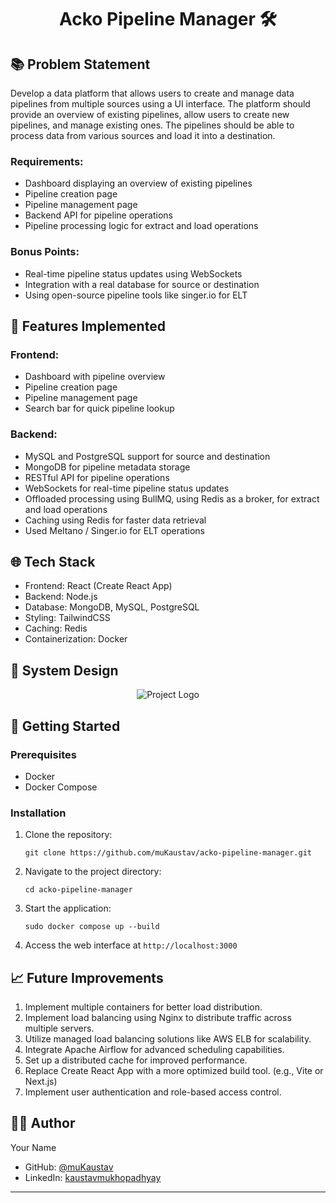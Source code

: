 <h1 align="center">Acko Pipeline Manager 🛠️</h1>

## 📚 Problem Statement

Develop a data platform that allows users to create and manage data pipelines from multiple sources using a UI interface. The platform should provide an overview of existing pipelines, allow users to create new pipelines, and manage existing ones. The pipelines should be able to process data from various sources and load it into a destination.

### Requirements:

- Dashboard displaying an overview of existing pipelines
- Pipeline creation page
- Pipeline management page
- Backend API for pipeline operations
- Pipeline processing logic for extract and load operations

### Bonus Points:

- Real-time pipeline status updates using WebSockets
- Integration with a real database for source or destination
- Using open-source pipeline tools like singer.io for ELT

## 🎯 Features Implemented

### Frontend:

- Dashboard with pipeline overview
- Pipeline creation page
- Pipeline management page
- Search bar for quick pipeline lookup

### Backend:

- MySQL and PostgreSQL support for source and destination
- MongoDB for pipeline metadata storage
- RESTful API for pipeline operations
- WebSockets for real-time pipeline status updates
- Offloaded processing using BullMQ, using Redis as a broker, for extract and load operations
- Caching using Redis for faster data retrieval
- Used Meltano / Singer.io for ELT operations

## 🌐 Tech Stack

- Frontend: React (Create React App)
- Backend: Node.js
- Database: MongoDB, MySQL, PostgreSQL
- Styling: TailwindCSS
- Caching: Redis
- Containerization: Docker

## 📝 System Design

<p align = center>
    <img alt="Project Logo" src="" target="_blank" />
</p>

## 🚀 Getting Started

### Prerequisites

- Docker
- Docker Compose

### Installation

1. Clone the repository:

   ```
   git clone https://github.com/muKaustav/acko-pipeline-manager.git
   ```

2. Navigate to the project directory:

   ```
   cd acko-pipeline-manager
   ```

3. Start the application:

   ```
   sudo docker compose up --build
   ```

4. Access the web interface at `http://localhost:3000`

## 📈 Future Improvements

1. Implement multiple containers for better load distribution.
3. Implement load balancing using Nginx to distribute traffic across multiple servers.
5. Utilize managed load balancing solutions like AWS ELB for scalability.
2. Integrate Apache Airflow for advanced scheduling capabilities.
4. Set up a distributed cache for improved performance.
6. Replace Create React App with a more optimized build tool. (e.g., Vite or Next.js)
7. Implement user authentication and role-based access control.

## 👨‍💻 Author

Your Name

- GitHub: [@muKaustav](https://github.com/muKaustav)
- LinkedIn: [kaustavmukhopadhyay](https://www.linkedin.com/in/kaustavmukhopadhyay/)

---
